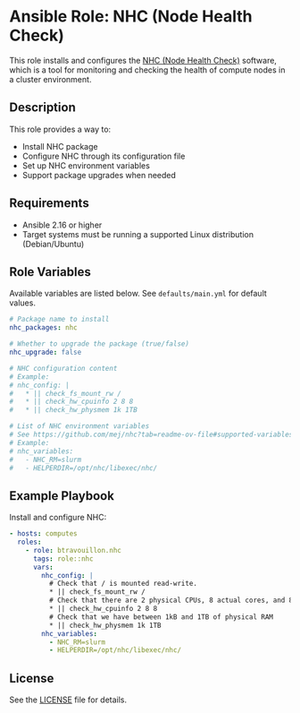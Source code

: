 # Ansible Role: NHC (Node Health Check)

This role installs and configures the [NHC (Node Health Check)][1] software,
which is a tool for monitoring and checking the health of compute nodes in a
cluster environment.

[1]: https://github.com/mej/nhc

## Description

This role provides a way to:
- Install NHC package
- Configure NHC through its configuration file
- Set up NHC environment variables
- Support package upgrades when needed

## Requirements

- Ansible 2.16 or higher
- Target systems must be running a supported Linux distribution (Debian/Ubuntu)

## Role Variables

Available variables are listed below. See `defaults/main.yml` for default
values.

```yaml
# Package name to install
nhc_packages: nhc

# Whether to upgrade the package (true/false)
nhc_upgrade: false

# NHC configuration content
# Example:
# nhc_config: |
#   * || check_fs_mount_rw /
#   * || check_hw_cpuinfo 2 8 8
#   * || check_hw_physmem 1k 1TB

# List of NHC environment variables
# See https://github.com/mej/nhc?tab=readme-ov-file#supported-variables
# Example:
# nhc_variables:
#   - NHC_RM=slurm
#   - HELPERDIR=/opt/nhc/libexec/nhc/
```

## Example Playbook

Install and configure NHC:
```yaml
- hosts: computes
  roles:
    - role: btravouillon.nhc
      tags: role::nhc
      vars:
        nhc_config: |
          # Check that / is mounted read-write.
          * || check_fs_mount_rw /
          # Check that there are 2 physical CPUs, 8 actual cores, and 8 threads
          * || check_hw_cpuinfo 2 8 8
          # Check that we have between 1kB and 1TB of physical RAM
          * || check_hw_physmem 1k 1TB
        nhc_variables:
          - NHC_RM=slurm
          - HELPERDIR=/opt/nhc/libexec/nhc/
```

## License

See the [LICENSE](LICENSE) file for details.
